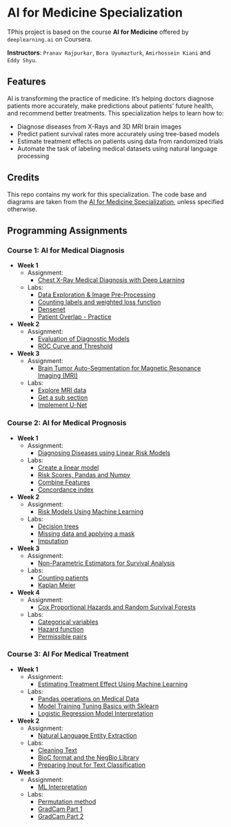 # AI for Medicine Specialization

TPhis project is based on the course **AI for Medicine** offered by `deeplearning.ai` on Coursera.

**Instructors**: `Pranav Rajpurkar`, `Bora Uyumazturk`, `Amirhossein Kiani` and `Eddy Shyu`.

## Features

AI is transforming the practice of medicine. It’s helping doctors diagnose patients more accurately, make predictions about patients’ future health, and recommend better treatments. This specialization helps to learn how to:

- Diagnose diseases from X-Rays and 3D MRI brain images
- Predict patient survival rates more accurately using tree-based models
- Estimate treatment effects on patients using data from randomized trials
- Automate the task of labeling medical datasets using natural language processing

## Credits

This repo contains my work for this specialization. The code base and diagrams are taken from the [AI for Medicine Specialization](https://www.coursera.org/specializations/ai-for-medicine), unless specified otherwise.

## Programming Assignments

### Course 1: AI for Medical Diagnosis

  - **Week 1**
    - Assignment: 
      - [Chest X-Ray Medical Diagnosis with Deep Learning](https://nbviewer.org/github/vipul818/AI_for_Medicine/blob/main/AI%20for%20Medical%20Diagnosis/Week_1/C1_W1_Assignment.ipynb)
    - Labs: 
      - [Data Exploration & Image Pre-Processing](https://nbviewer.org/github/vipul818/AI_for_Medicine/blob/main/AI%20for%20Medical%20Diagnosis/Week_1/C1_W1_Lab_1_data_exploration_and_image_preprocessing.ipynb)
      - [Counting labels and weighted loss function](https://nbviewer.org/github/vipul818/AI_for_Medicine/blob/main/AI%20for%20Medical%20Diagnosis/Week_1/C1_W1_Lab_2_counting_labels_and_weighted_loss_function.ipynb)
      - [Densenet](https://nbviewer.org/github/vipul818/AI_for_Medicine/blob/main/AI%20for%20Medical%20Diagnosis/Week_1/C1_W1_Lab_3_densenet.ipynb)    
      - [Patient Overlap - Practice](https://nbviewer.org/github/vipul818/AI_for_Medicine/blob/main/AI%20for%20Medical%20Diagnosis/Week_1/C1_W1_Lab_4_patient_overlap_and_data_leakage.ipynb)
  - **Week 2**
    - Assignment: 
      - [Evaluation of Diagnostic Models](https://nbviewer.org/github/vipul818/AI_for_Medicine/blob/main/AI%20for%20Medical%20Diagnosis/Week_2/C1_W2_Assignment.ipynb)  
      - [ROC Curve and Threshold](https://nbviewer.org/github/vipul818/AI_for_Medicine/blob/main/AI%20for%20Medical%20Diagnosis/Week_2/C1_W2_Lab_1_roc_curve%20_and_threshold.ipynb)
  - **Week 3**
    - Assignment: 
      - [Brain Tumor Auto-Segmentation for Magnetic Resonance Imaging (MRI)](https://nbviewer.org/github/vipul818/AI_for_Medicine/blob/main/AI%20for%20Medical%20Diagnosis/Week_3/C1_W3_Assignment_2022_12_06_07_43_54.ipynb)
    - Labs: 
      - [Explore MRI data](https://nbviewer.org/github/vipul818/AI_for_Medicine/blob/main/AI%20for%20Medical%20Diagnosis/Week_3/C1_W3_Lab_1_explore_mri_data_and_labels.ipynb)
      - [Get a sub section](https://nbviewer.org/github/vipul818/AI_for_Medicine/blob/main/AI%20for%20Medical%20Diagnosis/Week_3/C1_W3_Lab_2_extract_a_sub_section.ipynb)
      - [Implement U-Net](https://nbviewer.org/github/vipul818/AI_for_Medicine/blob/main/AI%20for%20Medical%20Diagnosis/Week_3/C1_W3_Lab_3_unet_model.ipynb)  
### Course 2: AI for Medical Prognosis
  
  - **Week 1**
    - Assignment: 
      - [Diagnosing Diseases using Linear Risk Models](https://nbviewer.org/github/vipul818/AI_for_Medicine/blob/main/AI%20for%20Medical%20Prognosis/Week_1/C2_W1_Assignment.ipynb)
    - Labs: 
      - [Create a linear model](https://nbviewer.org/github/vipul818/AI_for_Medicine/blob/main/AI%20for%20Medical%20Prognosis/Week_1/C2_W1_Lab_1_create_a_linear_model.ipynb)
      - [Risk Scores, Pandas and Numpy](https://nbviewer.org/github/vipul818/AI_for_Medicine/blob/main/AI%20for%20Medical%20Prognosis/Week_1/C2_W1_Lab_2_risk_scores_pandas_and_numpy.ipynb)
      - [Combine Features](https://nbviewer.org/github/vipul818/AI_for_Medicine/blob/main/AI%20for%20Medical%20Prognosis/Week_1/C2_W1_Lab_3_combine_features.ipynb)    
      - [Concordance index](https://nbviewer.org/github/vipul818/AI_for_Medicine/blob/main/AI%20for%20Medical%20Prognosis/Week_1/C2_W1_Lab_4_concordance_index.ipynb)      
  - **Week 2** 
    - Assignment: 
      - [Risk Models Using Machine Learning](https://nbviewer.org/github/vipul818/AI_for_Medicine/blob/main/AI%20for%20Medical%20Prognosis/Week_2/C2_W2_Assignment.ipynb)
    - Labs: 
      - [Decision trees](https://nbviewer.org/github/vipul818/AI_for_Medicine/blob/main/AI%20for%20Medical%20Prognosis/Week_2/C2_W2_Lab_1_decision_tree_classifier.ipynb)
      - [Missing data and applying a mask](https://nbviewer.org/github/vipul818/AI_for_Medicine/blob/main/AI%20for%20Medical%20Prognosis/Week_2/C2_W2_Lab_2_missing_data_and_applying_a_mask.ipynb)
      - [Imputation](https://nbviewer.org/github/vipul818/AI_for_Medicine/blob/main/AI%20for%20Medical%20Prognosis/Week_2/C2_W2_Lab_3_imputation.ipynb)    
  - **Week 3** 
    - Assignment: 
      - [Non-Parametric Estimators for Survival Analysis](https://nbviewer.org/github/vipul818/AI_for_Medicine/blob/main/AI%20for%20Medical%20Prognosis/Week_3/C2_W3_Assignment.ipynb)
    - Labs: 
      - [Counting patients](https://nbviewer.org/github/vipul818/AI_for_Medicine/blob/main/AI%20for%20Medical%20Prognosis/Week_3/C2_W3_Lab_1_counting_patients.ipynb)
      - [Kaplan Meier](https://nbviewer.org/github/vipul818/AI_for_Medicine/blob/main/AI%20for%20Medical%20Prognosis/Week_3/C2_W3_Lab_2_kaplan_meier.ipynb)
  - **Week 4** 
    - Assignment: 
      - [Cox Proportional Hazards and Random Survival Forests](https://nbviewer.org/github/vipul818/AI_for_Medicine/blob/main/AI%20for%20Medical%20Prognosis/Week_4/C2_W4_Assignment.ipynb)
    - Labs: 
      - [Categorical variables](https://nbviewer.org/github/vipul818/AI_for_Medicine/blob/main/AI%20for%20Medical%20Prognosis/Week_4/C2_W4_Lab_1_categorical_variables.ipynb)
      - [Hazard function](https://nbviewer.org/github/vipul818/AI_for_Medicine/blob/main/AI%20for%20Medical%20Prognosis/Week_4/C2_W4_Lab_2_hazard_function.ipynb)
      - [Permissible pairs](https://nbviewer.org/github/vipul818/AI_for_Medicine/blob/main/AI%20for%20Medical%20Prognosis/Week_4/C2_W4_Lab_2_hazard_function.ipynb)    

### Course 3: AI For Medical Treatment
  - **Week 1** 
    - Assignment: 
      - [Estimating Treatment Effect Using Machine Learning](https://nbviewer.org/github/vipul818/AI_for_Medicine/blob/main/AI%20for%20Medical%20Treatment/Week_1/C3_W1_Assignment.ipynb)
    - Labs: 
      - [Pandas operations on Medical Data](https://nbviewer.org/github/vipul818/AI_for_Medicine/blob/main/AI%20for%20Medical%20Treatment/Week_1/C3_W1_Lab_1_pandas_for_a_medical_dataset.ipynb)
      - [Model Training Tuning Basics with Sklearn](https://nbviewer.org/github/vipul818/AI_for_Medicine/blob/main/AI%20for%20Medical%20Treatment/Week_1/C3_W1_Lab_2_model_training_basics_with_sklearn.ipynb)
      - [Logistic Regression Model Interpretation](https://nbviewer.org/github/vipul818/AI_for_Medicine/blob/main/AI%20for%20Medical%20Treatment/Week_1/C3_W1_Lab_3_logistic_regression_model_interpretation.ipynb)    
  - **Week 2** 
    - Assignment: 
      - [Natural Language Entity Extraction](https://nbviewer.org/github/vipul818/AI_for_Medicine/blob/main/AI%20for%20Medical%20Treatment/Week_2/C3_W2_Assignment.ipynb)
    - Labs: 
      - [Cleaning Text](https://nbviewer.org/github/vipul818/AI_for_Medicine/blob/main/AI%20for%20Medical%20Treatment/Week_2/C3_W2_Lab_1_cleaning_text.ipynb)
      - [BioC format and the NegBio Library](https://nbviewer.org/github/vipul818/AI_for_Medicine/blob/main/AI%20for%20Medical%20Treatment/Week_2/C3_W2_Lab_2_bioc_and_negbio.ipynb)
      - [Preparing Input for Text Classification](https://nbviewer.org/github/vipul818/AI_for_Medicine/blob/main/AI%20for%20Medical%20Treatment/Week_2/C3_W2_Lab_3_prep_input_for_text_classification.ipynb)    
  - **Week 3** 
    - Assignment: 
      - [ML Interpretation](https://nbviewer.org/github/vipul818/AI_for_Medicine/blob/main/AI%20for%20Medical%20Treatment/Week_3/C3_W3_Assignment.ipynb)
    - Labs: 
      - [Permutation method](https://nbviewer.org/github/vipul818/AI_for_Medicine/blob/main/AI%20for%20Medical%20Treatment/Week_3/C3_W3_Lab_1_permutation_method.ipynb)
      - [GradCam Part 1](https://nbviewer.org/github/vipul818/AI_for_Medicine/blob/main/AI%20for%20Medical%20Treatment/Week_3/C3_W3_Lab_2_intro_to_gradcam.ipynb)
      - [GradCam Part 2](https://nbviewer.org/github/vipul818/AI_for_Medicine/blob/main/AI%20for%20Medical%20Treatment/Week_3/C3_W3_Lab_3_gradcam_continuation.ipynb)    
  

